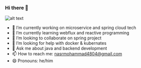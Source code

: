 ### Hi there 👋

![alt text](C:Users\\User\\Desktop\\readme.jpg)
- 🔭 I’m currently working on microservice and spring cloud tech
- 🌱 I’m currently learning webflux and reactive programming 
- 👯 I’m looking to collaborate on spring project
- 🤔 I’m looking for help with docker & kubernates
- 💬 Ask me about java and backend development
- 📫 How to reach me: nasrmohammad4804@gmail.com
- 😄 Pronouns: he/him


